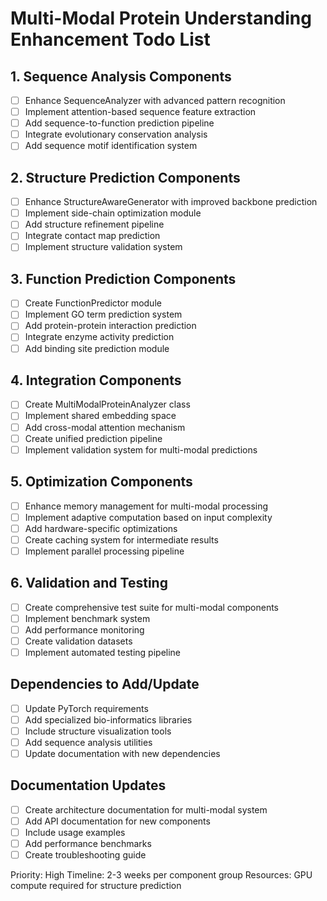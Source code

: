 # Multi-Modal Protein Understanding Enhancement Todo List

## 1. Sequence Analysis Components
- [ ] Enhance SequenceAnalyzer with advanced pattern recognition
- [ ] Implement attention-based sequence feature extraction
- [ ] Add sequence-to-function prediction pipeline
- [ ] Integrate evolutionary conservation analysis
- [ ] Add sequence motif identification system

## 2. Structure Prediction Components
- [ ] Enhance StructureAwareGenerator with improved backbone prediction
- [ ] Implement side-chain optimization module
- [ ] Add structure refinement pipeline
- [ ] Integrate contact map prediction
- [ ] Implement structure validation system

## 3. Function Prediction Components
- [ ] Create FunctionPredictor module
- [ ] Implement GO term prediction system
- [ ] Add protein-protein interaction prediction
- [ ] Integrate enzyme activity prediction
- [ ] Add binding site prediction module

## 4. Integration Components
- [ ] Create MultiModalProteinAnalyzer class
- [ ] Implement shared embedding space
- [ ] Add cross-modal attention mechanism
- [ ] Create unified prediction pipeline
- [ ] Implement validation system for multi-modal predictions

## 5. Optimization Components
- [ ] Enhance memory management for multi-modal processing
- [ ] Implement adaptive computation based on input complexity
- [ ] Add hardware-specific optimizations
- [ ] Create caching system for intermediate results
- [ ] Implement parallel processing pipeline

## 6. Validation and Testing
- [ ] Create comprehensive test suite for multi-modal components
- [ ] Implement benchmark system
- [ ] Add performance monitoring
- [ ] Create validation datasets
- [ ] Implement automated testing pipeline

## Dependencies to Add/Update
- [ ] Update PyTorch requirements
- [ ] Add specialized bio-informatics libraries
- [ ] Include structure visualization tools
- [ ] Add sequence analysis utilities
- [ ] Update documentation with new dependencies

## Documentation Updates
- [ ] Create architecture documentation for multi-modal system
- [ ] Add API documentation for new components
- [ ] Include usage examples
- [ ] Add performance benchmarks
- [ ] Create troubleshooting guide

Priority: High
Timeline: 2-3 weeks per component group
Resources: GPU compute required for structure prediction

